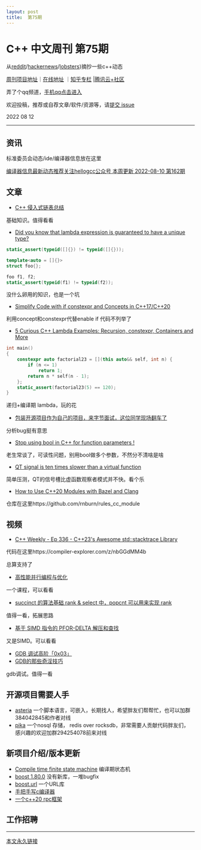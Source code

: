 ```yaml
---
layout: post
title:  第75期
---
```


# C++ 中文周刊 第75期


从[reddit](https://www.reddit.com/r/cpp/)/[hackernews](https://news.ycombinator.com/)/[lobsters](https://lobste.rs/))摘抄一些c++动态


[周刊项目地址](https://github.com/wanghenshui/cppweeklynews)｜[在线地址](https://wanghenshui.github.io/cppweeklynews/) ｜[知乎专栏](https://www.zhihu.com/column/jieyaren) |[腾讯云+社区](https://cloud.tencent.com/developer/column/92884)

弄了个qq频道，[手机qq点击进入](https://qun.qq.com/qqweb/qunpro/share?_wv=3&_wwv=128&inviteCode=xzjHQ&from=246610&biz=ka)

欢迎投稿，推荐或自荐文章/软件/资源等，请[提交 issue](https://github.com/wanghenshui/cppweeklynews/issues)

2022 08 12

---

## 资讯

标准委员会动态/ide/编译器信息放在这里

[编译器信息最新动态推荐关注hellogcc公众号 本周更新 2022-08-10 第162期](https://github.com/hellogcc/osdt-weekly/blob/master/weekly-2022/2022-08-10.md)


## 文章

- [C++ 侵入式链表总结](https://zhuanlan.zhihu.com/p/524894979)

基础知识。值得看看

-  [Did you know that lambda expression is guaranteed to have a unique type? ](https://github.com/QuantlabFinancial/cpp_tip_of_the_week/blob/master/290.md)

```cpp
static_assert(typeid([]{}) != typeid([]{}));

template<auto = []{}>
struct foo{};

foo f1, f2;
static_assert(typeid(f1) != typeid(f2));
```

没什么卵用的知识，也是一个坑

- [Simplify Code with if constexpr and Concepts in C++17/C++20 ](https://www.cppstories.com/2018/03/ifconstexpr/)

利用concept和constexpr代替enable if 代码不列举了

- [5 Curious C++ Lambda Examples: Recursion, constexpr, Containers and More ](https://www.cppstories.com/2020/07/lambdas5ex.html/)

```cpp
int main()
{
    constexpr auto factorial23 = [](this auto&& self, int n) {
		if (n <= 1)
			return 1;
		return n * self(n - 1);
	};
    static_assert(factorial23(5) == 120);
}

```

递归+编译期 lambda，玩的花

- [包装开源项目作为自己的项目，来字节面试，这位同学现场翻车了](https://zhuanlan.zhihu.com/p/551857901)

分析bug挺有意思


- [Stop using bool in C++ for function parameters !](https://cpp-rendering.io/using-bool-in-c/)

老生常谈了，可读性问题，别用bool做多个参数，不然分不清啥是啥


- [QT signal is ten times slower than a virtual function](https://developernote.com/2022/08/qt-signal-is-ten-times-slower-than-a-virtual-function/)

简单压测，QT的信号槽比虚函数观察者模式并不快。看个乐

- [How to Use C++20 Modules with Bazel and Clang](https://buildingblock.ai/cpp20-modules-bazel)

仓库在这里https://github.com/rnburn/rules_cc_module
## 视频

- [C++ Weekly - Ep 336 - C++23's Awesome std::stacktrace Library ](https://www.youtube.com/watch?v=9IcxniCxKlQ)

代码在这里https://compiler-explorer.com/z/nbGGdMM4b

总算支持了

- [高性能并行编程与优化](https://github.com/parallel101/course)

一个课程，可以看看

- [succinct 的算法基础 rank & select 中，popcnt 可以用来实现 rank ](https://www.zhihu.com/question/27824125/answer/2621765689)

值得一看，拓展思路

- [基于 SIMD 指令的 PFOR-DELTA 解压和查找](https://zhuanlan.zhihu.com/p/63662886)

又是SIMD。可以看看

- [GDB 调试高阶「0x03」](https://zhuanlan.zhihu.com/p/550525330)
- [GDB的那些奇淫技巧](https://zhuanlan.zhihu.com/p/254879649)

gdb调试。值得一看
## 开源项目需要人手

- [asteria](https://github.com/lhmouse/asteria) 一个脚本语言，可嵌入，长期找人，希望胖友们帮帮忙，也可以加群384042845和作者对线
- [pika](https://github.com/OpenAtomFoundation/pika) 一个nosql 存储， redis over rocksdb，非常需要人贡献代码胖友们， 感兴趣的欢迎加群294254078前来对线

## 新项目介绍/版本更新

- [Compile time finite state machine](https://github.com/cmargiotta/compile-time-fsm) 编译期状态机
- [boost  1.80.0](https://www.boost.org/users/history/version_1_80_0.html) 没有新库，一堆bugfix
- [boost.url](https://github.com/cppalliance/url) 一个URL库
- [手把手写c编译器](https://github.com/iiicp/ccc)
- [一个c++20 rpc框架](https://github.com/AlexBAV/AsyncCppRpc)
## 工作招聘

---



[本文永久链接](https://wanghenshui.github.io/cppweeklynews/posts/075.html)
